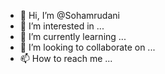 - 👋 Hi, I’m @Sohamrudani
- 👀 I’m interested in ...
- 🌱 I’m currently learning ...
- 💞️ I’m looking to collaborate on ...
- 📫 How to reach me ...

<!---
Sohamrudani/Sohamrudani is a ✨ special ✨ repository because its `README.md` (this file) appears on your GitHub profile.
You can click the Preview link to take a look at your changes.
--->
